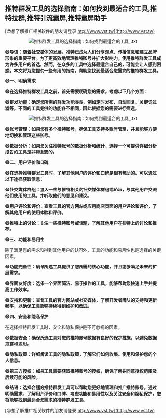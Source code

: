 ## **推特群发工具的选择指南：如何找到最适合的工具,推特拉群,推特引流霸屏,推特霸屏助手**

[😍想了解推广相关软件的朋友请登录 http://www.vst.tw](http://www.vst.tw)

 <center><img src="https://vst.tw/MP4/tuiguang/png/0.png" alt="推特群发工具的选择指南：如何找到最适合的工具_.txt"></center>

**😄导语：随着社交媒体的发展，推特已成为人们分享观点、传播信息和建立品牌形象的重要平台。为了更高效地管理推特账号并扩大影响力，使用推特群发工具成为许多用户的首选。然而，在众多的工具中选择最适合自己的，可能会让人感到困惑。本文将为您提供一些有用的指南，帮助您找到最适合您需求的推特群发工具。**

**😄一、明确需求**

**😄在选择推特群发工具之前，首先需要明确您的需求。考虑以下几个方面：**

**😄群发功能：确定您所需的群发功能类型，例如定时发布、自动回复、关键词过滤等。不同的工具提供的功能各不相同，因此根据您的需要进行筛选。**

 <center><img src="https://vst.tw/MP4/tuiguang/png/7.png" alt="推特群发工具的选择指南：如何找到最适合的工具_.txt"></center>

**😄账号管理：如果您有多个推特账号，确保工具支持多账号管理，并且能够方便地切换和管理这些账号。**

**😄数据分析：如果您关注推特账号的数据分析和统计，选择一个可提供详细分析报告的工具是非常重要的。**

**😄二、用户评价和口碑**

**😄在选择推特群发工具时，了解其他用户的评价和口碑是很有帮助的。可以通过以下途径获取信息：**

**😄社交媒体群组：加入一些与推特相关的社交媒体群组或论坛，与其他用户交流他们使用的工具，并听取他们的意见和建议。**

**😄用户评论和评价：查看工具的官方网站或应用商店页面的用户评论和评价，了解其他用户的使用体验和评价。**

**😄推特上的讨论：关注一些推特账号或话题，了解其他用户在推特上的讨论和推荐。**

**😄三、功能和易用性**

除了满足您的需求和得到其他用户的认可外，工具的功能和易用性也是选择的关键因素。

**😄功能完备性：确保所选工具提供了您所需的核心功能，并且能够满足未来的扩展需求。**

**😄界面友好度：选择一个界面简洁、易于操作的工具，能够帮助您快速上手并提高工作效率。**

**😄支持和更新：查看工具的官方网站或社交媒体，了解开发者团队的支持和更新频率，以确保工具能够持续得到维护和改进。**

**😄四、安全和隐私保护**

在选择推特群发工具时，安全和隐私保护是不可忽视的因素。

**😄数据安全：确保所选工具对您的推特账号数据有良好的保护措施，以避免数据泄露和滥用。**

**😄隐私政策：详细阅读工具的隐私政策，了解它们如何收集、使用和保护您的个人信息。**

**😄第三方授权：如果工具需要获取推特账号的授权，确保了解并同意授权范围及后续可能的风险。**

**😄结语：选择合适的推特群发工具可以帮助您更好地管理和推广推特账号。通过明确需求、了解用户评价和口碑、考虑功能和易用性以及关注安全和隐私保护，您将能够找到最适合您需求的推特群发工具。**

[😍想了解推广相关软件的朋友请登录 http://www.vst.tw](http://www.vst.tw)



